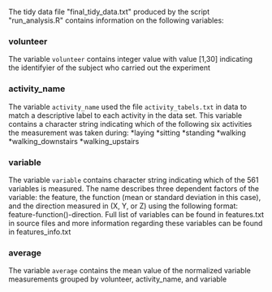 The tidy data file "final_tidy_data.txt" produced by the script "run_analysis.R" contains information on the following variables:

### volunteer
The variable `volunteer` contains integer value with value [1,30] indicating the identifyier of the subject who carried out the experiment

### activity_name
The variable `activity_name` used the file `activity_tabels.txt` in data to match a descriptive label to each activity in the data set. This variable contains a character string indicating which of the following six activities the measurement was taken during: 
*laying
*sitting
*standing
*walking
*walking_downstairs
*walking_upstairs

### variable
The variable `variable` contains character string indicating which of the 561 variables is measured. The name describes three dependent factors of the variable: the feature, the function (mean or standard deviation in this case), and the direction measured in (X, Y, or Z) using the following format: feature-function()-direction. Full list of variables can be found in features.txt in source files and more information regarding these variables can be found in features_info.txt

### average
The variable `average` contains the mean value of the normalized variable measurements grouped by volunteer, activity_name, and variable
